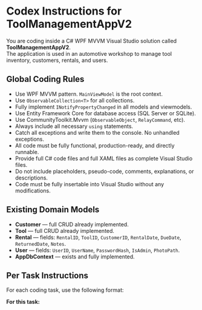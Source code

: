 # Codex Instructions for ToolManagementAppV2

You are coding inside a C# WPF MVVM Visual Studio solution called **ToolManagementAppV2**.  
The application is used in an automotive workshop to manage tool inventory, customers, rentals, and users.

## Global Coding Rules

- Use WPF MVVM pattern. `MainViewModel` is the root context.
- Use `ObservableCollection<T>` for all collections.
- Fully implement `INotifyPropertyChanged` in all models and viewmodels.
- Use Entity Framework Core for database access (SQL Server or SQLite).
- Use CommunityToolkit.Mvvm (`ObservableObject`, `RelayCommand`, etc).
- Always include all necessary `using` statements.
- Catch all exceptions and write them to the console. No unhandled exceptions.
- All code must be fully functional, production-ready, and directly runnable.
- Provide full C# code files and full XAML files as complete Visual Studio files.
- Do not include placeholders, pseudo-code, comments, explanations, or descriptions.
- Code must be fully insertable into Visual Studio without any modifications.

## Existing Domain Models

- **Customer** — full CRUD already implemented.
- **Tool** — full CRUD already implemented.
- **Rental** — fields: `RentalID`, `ToolID`, `CustomerID`, `RentalDate`, `DueDate`, `ReturnedDate`, `Notes`.
- **User** — fields: `UserID`, `UserName`, `PasswordHash`, `IsAdmin`, `PhotoPath`.
- **AppDbContext** — exists and fully implemented.

## Per Task Instructions

For each coding task, use the following format:

**For this task:**  
<INSERT FEATURE OR MODULE REQUEST HERE>
